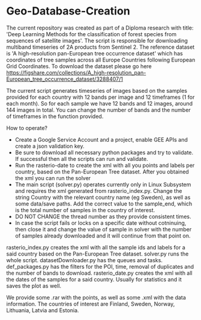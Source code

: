 # Geo-Database-Creation


The current repository was created as part of a Diploma research with title: 'Deep Learning Methods for the
classification of forest species from sequences of satellite images'. The script is responsible for downloading multiband timeseries of 2A products from Sentinel 2.
The reference dataset is 'A high-resolution pan-European tree occurrence dataset' which has coordinates of tree samples across all Europe Countries following European Grid Coordinates. To download the dataset please go here https://figshare.com/collections/A_high-resolution_pan-European_tree_occurrence_dataset/3288407/1

The current script generates timeseries of images based on the samples provided for each country with 12 bands per image and 12 timeframes (1 for each month). So for each sample we have 12 bands and 12 images, around 144 images in total. You can change the number of bands and the number of timeframes in the function provided. 

How to operate?
* Create a Google Service Account and a project, enable GEE APIs and create a json validation key.
* Be sure to download all necessary python packages and try to validate. If successful then all the scripts can run and validate.
* Run the rasterio-date to create the xml with all you points and labels per country, based on the Pan-European Tree dataset. After you obtained the xml you can run the solver
* The main script (solver.py) operates currently only in Linux Subsystem and requires the xml generated from rasterio_index.py. Change the string Country with the relevant country name (eg Sweden), as well as some data/save paths. Add the correct value to the sample_end, which is the total number of samples in the country of interest.
* DO NOT CHANGE the thread number as they provide consistent times.
* In case the script fails or locks on a specific date without cotninuing, then close it and change the value of sample in solver with the number of samples already downloaded and it will continue from that point on.

rasterio_index.py creates the xml with all the sample ids and labels for a said country based on the Pan-European Tree dataset.
solver.py runs the whole script.
datasetDownloader.py has the queues and tasks.
def_packages.py has the filters for the POI, time, removal of duplicates and the number of bands to download.
rasterio_date.py creates the xml with all the dates of the samples for a said country. Usually for statistics and it saves the plot as well.

We provide some .rar with the points, as well as some .xml with the data information. The countries of interest are Finland, Sweden, Norway, Lithuania, Latvia and Estonia. 
